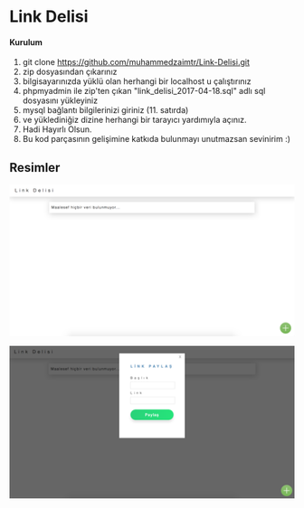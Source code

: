 # Link Delisi   


#### Kurulum 

1) git clone https://github.com/muhammedzaimtr/Link-Delisi.git
2) zip dosyasından çıkarınız
3) bilgisayarınızda yüklü olan herhangi bir localhost u çalıştırınız
4) phpmyadmin ile zip'ten çıkan "link_delisi_2017-04-18.sql" adlı sql dosyasını yükleyiniz
5) mysql bağlantı bilgilerinizi giriniz (11. satırda)
6) ve yüklediniğiz dizine herhangi bir tarayıcı yardımıyla açınız.
7) Hadi Hayırlı Olsun.
8) Bu kod parçasının gelişimine katkıda bulunmayı unutmazsan sevinirim :) 

## Resimler
![ANA EKRAN](https://raw.githubusercontent.com/muhammedzaimtr/Link-Delisi/master/linkdelisi1.png)
   
      
      
![ANA EKRAN](https://raw.githubusercontent.com/muhammedzaimtr/Link-Delisi/master/linkdelisi2.png)
